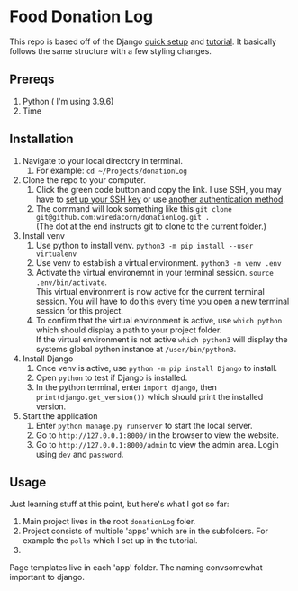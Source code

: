 # Food Donation Log

This repo is based off of the Django [quick setup](https://docs.djangoproject.com/en/4.1/intro/install/) and [tutorial](https://docs.djangoproject.com/en/4.1/intro/tutorial01/). It basically follows the same structure with a few styling changes.

## Prereqs

1. Python ( I'm using 3.9.6)
2. Time

## Installation

1. Navigate to your local directory in terminal.
    1. For example: ```cd ~/Projects/donationLog```
2. Clone the repo to your computer.
    1. Click the green code button and copy the link. I use SSH, you may have to [set up your SSH key](https://docs.github.com/en/authentication/connecting-to-github-with-ssh/generating-a-new-ssh-key-and-adding-it-to-the-ssh-agent) or use [another authentication method](https://docs.github.com/en/authentication). 
    2. The command will look something like this ```git clone git@github.com:wiredacorn/donationLog.git .``` <br>(The dot at the end instructs git to clone to the current folder.)
2. Install venv
    1. Use python to install venv. ```python3 -m pip install --user virtualenv```
    2. Use venv to establish a virtual environment. ```python3 -m venv .env```
    3. Activate the virtual environemnt in your terminal session. ```source .env/bin/activate```. <br>This virtual environment is now active for the current terminal session. You will have to do this every time you open a new terminal session for this project.
    4. To confirm that the virtual environment is active, use ```which python``` which should display a path to your project folder. <br>If the virtual environment is not active ```which python3``` will display the systems global python instance at ```/user/bin/python3```.
3. Install Django
    1. Once venv is active, use ```python -m pip install Django``` to install.
    2. Open ```python``` to test if Django is installed.
    3. In the python terminal, enter ```import django```, then ```print(django.get_version())``` which should print the installed version.
4. Start the application
    1. Enter ```python manage.py runserver``` to start the local server.
    2. Go to ```http://127.0.0.1:8000/``` in the browser to view the website.
    3. Go to ```http://127.0.0.1:8000/admin``` to view the admin area. Login using ```dev``` and ```password```.


## Usage

Just learning stuff at this point, but here's what I got so far:

1. Main project lives in the root ```donationLog``` foler.
2. Project consists of multiple 'apps' which are in the subfolders. For example the ```polls``` which I set up in the tutorial.
3. 
Page templates live in each 'app' folder. The naming convsomewhat important to django.
